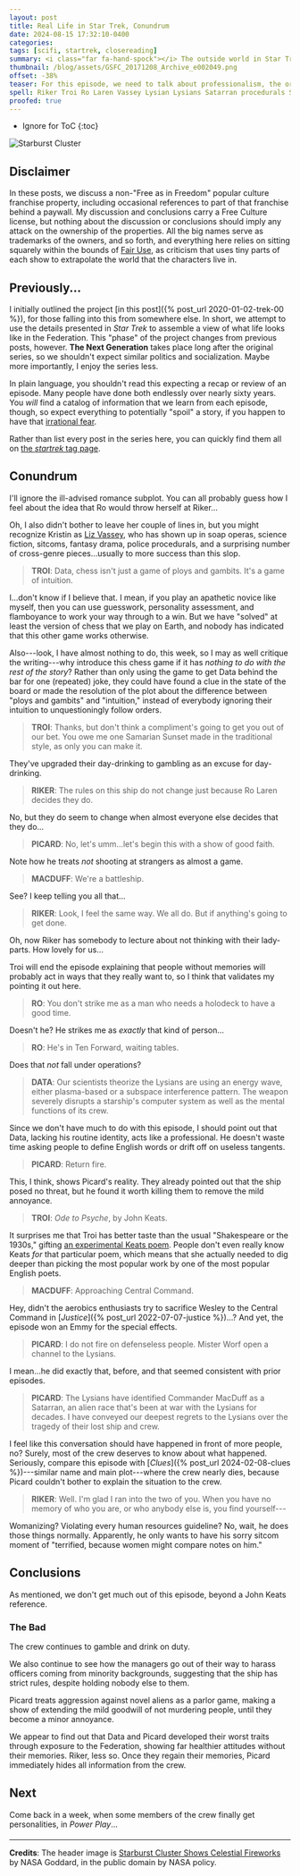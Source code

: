 ```yaml
---
layout: post
title: Real Life in Star Trek, Conundrum
date: 2024-08-15 17:32:10-0400
categories:
tags: [scifi, startrek, closereading]
summary: <i class="far fa-hand-spock"></i> The outside world in Star Trek
thumbnail: /blog/assets/GSFC_20171208_Archive_e002049.png
offset: -38%
teaser: For this episode, we need to talk about professionalism, the origins of many characters' bad behavior, and (a bit) more.
spell: Riker Troi Ro Laren Vassey Lysian Lysians Satarran procedurals Samarian holodeck Worf
proofed: true
---
```


* Ignore for ToC
{:toc}

![Starburst Cluster](/blog/assets/GSFC_20171208_Archive_e002049.png "Nothing about the episode stood out as illustration-worthy, so we revert to the random space picture...")

## Disclaimer

In these posts, we discuss a non-"Free as in Freedom" popular culture franchise property, including occasional references to part of that franchise behind a paywall.  My discussion and conclusions carry a Free Culture license, but nothing about the discussion or conclusions should imply any attack on the ownership of the properties.  All the big names serve as trademarks of the owners, and so forth, and everything here relies on sitting squarely within the bounds of [Fair Use](https://en.wikipedia.org/wiki/Fair_use), as criticism that uses tiny parts of each show to extrapolate the world that the characters live in.

## Previously...

I initially outlined the project [in this post]({% post_url 2020-01-02-trek-00 %}), for those falling into this from somewhere else.  In short, we attempt to use the details presented in *Star Trek* to assemble a view of what life looks like in the Federation.  This "phase" of the project changes from previous posts, however.  **The Next Generation** takes place long after the original series, so we shouldn't expect similar politics and socialization.  Maybe more importantly, I enjoy the series less.

In plain language, you shouldn't read this expecting a recap or review of an episode.  Many people have done both endlessly over nearly sixty years.  You *will* find a catalog of information that we learn from each episode, though, so expect everything to potentially "spoil" a story, if you happen to have that [irrational fear](https://www.theguardian.com/books/booksblog/2011/aug/17/spoilers-enhance-enjoyment-psychologists).

Rather than list every post in the series here, you can quickly find them all on [the *startrek* tag page](/blog/tag/startrek/).

## Conundrum

I'll ignore the ill-advised romance subplot.  You can all probably guess how I feel about the idea that Ro would throw herself at Riker...

Oh, I also didn't bother to leave her couple of lines in, but you might recognize Kristin as [Liz Vassey](https://en.wikipedia.org/wiki/Liz_Vassey), who has shown up in soap operas, science fiction, sitcoms, fantasy drama, police procedurals, and a surprising number of cross-genre pieces...usually to more success than this slop.

 > **TROI**: Data, chess isn't just a game of ploys and gambits. It's a game of intuition.

I...don't know if I believe that.  I mean, if you play an apathetic novice like myself, then you can use guesswork, personality assessment, and flamboyance to work your way through to a win.  But we have "solved" at least the version of chess that we play on Earth, and nobody has indicated that this other game works otherwise.

Also---look, I have almost nothing to do, this week, so I may as well critique the writing---why introduce this chess game if it has *nothing to do with the rest of the story*?  Rather than only using the game to get Data behind the bar for one (repeated) joke, they could have found a clue in the state of the board or made the resolution of the plot about the difference between "ploys and gambits" and "intuition," instead of everybody ignoring their intuition to unquestioningly follow orders.

 > **TROI**: Thanks, but don't think a compliment's going to get you out of our bet. You owe me one Samarian Sunset made in the traditional style, as only you can make it.

They've upgraded their day-drinking to gambling as an excuse for day-drinking.

 > **RIKER**: The rules on this ship do not change just because Ro Laren decides they do.

No, but they do seem to change when almost everyone else decides that they do...

 > **PICARD**: No, let's umm...let's begin this with a show of good faith.

Note how he treats *not* shooting at strangers as almost a game.

 > **MACDUFF**: We're a battleship.

See?  I keep telling you all that...

 > **RIKER**: Look, I feel the same way. We all do. But if anything's going to get done.

Oh, now Riker has somebody to lecture about not thinking with their lady-parts.  How lovely for us...

Troi will end the episode explaining that people without memories will probably act in ways that they really want to, so I think that validates my pointing it out here.

 > **RO**: You don't strike me as a man who needs a holodeck to have a good time.

Doesn't he?  He strikes me as *exactly* that kind of person...

 > **RO**: He's in Ten Forward, waiting tables.

Does that *not* fall under operations?

 > **DATA**: Our scientists theorize the Lysians are using an energy wave, either plasma-based or a subspace interference pattern. The weapon severely disrupts a starship's computer system as well as the mental functions of its crew.

Since we don't have much to do with this episode, I should point out that Data, lacking his routine identity, acts like a professional.  He doesn't waste time asking people to define English words or drift off on useless tangents.

 > **PICARD**: Return fire.

This, I think, shows Picard's reality.  They already pointed out that the ship posed no threat, but he found it worth killing them to remove the mild annoyance.

 > **TROI**: *Ode to Psyche*, by John Keats.

It surprises me that Troi has better taste than the usual "Shakespeare or the 1930s," gifting [an experimental Keats poem](https://en.wikipedia.org/wiki/Ode_to_Psyche).  People don't even really know Keats *for* that particular poem, which means that she actually needed to dig deeper than picking the most popular work by one of the most popular English poets.

 > **MACDUFF**: Approaching Central Command.

Hey, didn't the aerobics enthusiasts try to sacrifice Wesley to the Central Command in [*Justice*]({% post_url 2022-07-07-justice %})...?  And yet, the episode won an Emmy for the special effects.

 > **PICARD**: I do not fire on defenseless people. Mister Worf open a channel to the Lysians.

I mean...he did exactly that, before, and that seemed consistent with prior episodes.

 > **PICARD**: The Lysians have identified Commander MacDuff as a Satarran, an alien race that's been at war with the Lysians for decades. I have conveyed our deepest regrets to the Lysians over the tragedy of their lost ship and crew.

I feel like this conversation should have happened in front of more people, no?  Surely, most of the crew deserves to know about what happened.  Seriously, compare this episode with [*Clues*]({% post_url 2024-02-08-clues %})---similar name and main plot---where the crew nearly dies, because Picard couldn't bother to explain the situation to the crew.

 > **RIKER**: Well. I'm glad I ran into the two of you. When you have no memory of who you are, or who anybody else is, you find yourself---

Womanizing?  Violating every human resources guideline?  No, wait, he does those things normally.  Apparently, he only wants to have his sorry sitcom moment of "terrified, because women might compare notes on him."

## Conclusions

As mentioned, we don't get much out of this episode, beyond a John Keats reference.

### The Bad

The crew continues to gamble and drink on duty.

We also continue to see how the managers go out of their way to harass officers coming from minority backgrounds, suggesting that the ship has strict rules, despite holding nobody else to them.

Picard treats aggression against novel aliens as a parlor game, making a show of extending the mild goodwill of not murdering people, until they become a minor annoyance.

We appear to find out that Data and Picard developed their worst traits through exposure to the Federation, showing far healthier attitudes without their memories.  Riker, less so.  Once they regain their memories, Picard immediately hides all information from the crew.

## Next

Come back in a week, when some members of the crew finally get personalities, in *Power Play*...

#### <i class="far fa-hand-spock"></i>

* * *

**Credits**: The header image is [Starburst Cluster Shows Celestial Fireworks](https://images.nasa.gov/details/GSFC_20171208_Archive_e002049) by NASA Goddard, in the public domain by NASA policy.
